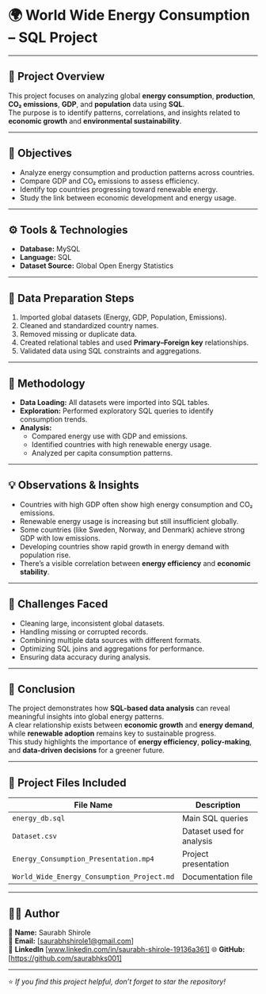 # 🌍 World Wide Energy Consumption – SQL Project

---

## 📘 Project Overview
This project focuses on analyzing global **energy consumption**, **production**, **CO₂ emissions**, **GDP**, and **population** data using **SQL**.  
The purpose is to identify patterns, correlations, and insights related to **economic growth** and **environmental sustainability**.

---

## 🧭 Objectives
- Analyze energy consumption and production patterns across countries.
- Compare GDP and CO₂ emissions to assess efficiency.
- Identify top countries progressing toward renewable energy.
- Study the link between economic development and energy usage.

---

## ⚙️ Tools & Technologies
- **Database:** MySQL  
- **Language:** SQL  
- **Dataset Source:** Global Open Energy Statistics  

---

## 🧹 Data Preparation Steps
1. Imported global datasets (Energy, GDP, Population, Emissions).  
2. Cleaned and standardized country names.  
3. Removed missing or duplicate data.  
4. Created relational tables and used **Primary–Foreign key** relationships.  
5. Validated data using SQL constraints and aggregations.

---

## 🧠 Methodology
- **Data Loading:** All datasets were imported into SQL tables.  
- **Exploration:** Performed exploratory SQL queries to identify consumption trends.  
- **Analysis:**  
  - Compared energy use with GDP and emissions.  
  - Identified countries with high renewable energy usage.  
  - Analyzed per capita consumption patterns.  

---

## 💡 Observations & Insights
- Countries with high GDP often show high energy consumption and CO₂ emissions.  
- Renewable energy usage is increasing but still insufficient globally.  
- Some countries (like Sweden, Norway, and Denmark) achieve strong GDP with low emissions.  
- Developing countries show rapid growth in energy demand with population rise.  
- There’s a visible correlation between **energy efficiency** and **economic stability**.

---

## 🚀 Challenges Faced
- Cleaning large, inconsistent global datasets.  
- Handling missing or corrupted records.  
- Combining multiple data sources with different formats.  
- Optimizing SQL joins and aggregations for performance.  
- Ensuring data accuracy during analysis.

---

## 🏁 Conclusion
The project demonstrates how **SQL-based data analysis** can reveal meaningful insights into global energy patterns.  
A clear relationship exists between **economic growth** and **energy demand**, while **renewable adoption** remains key to sustainable progress.  
This study highlights the importance of **energy efficiency**, **policy-making**, and **data-driven decisions** for a greener future.

---

## 📂 Project Files Included
| File Name | Description |
|------------|-------------|
| `energy_db.sql` | Main SQL queries |
| `Dataset.csv` | Dataset used for analysis |
| `Energy_Consumption_Presentation.mp4` | Project presentation |
| `World_Wide_Energy_Consumption_Project.md` | Documentation file |

---

## 👨‍💻 Author
💼 **Name:** Saurabh Shirole  
📧 **Email:** [saurabhshirole1@gmail.com]  
🔗 **LinkedIn** [www.linkedin.com/in/saurabh-shirole-19136a361]
🌐 **GitHub:** [https://github.com/saurabhks001]  

---

⭐ *If you find this project helpful, don’t forget to star the repository!*
